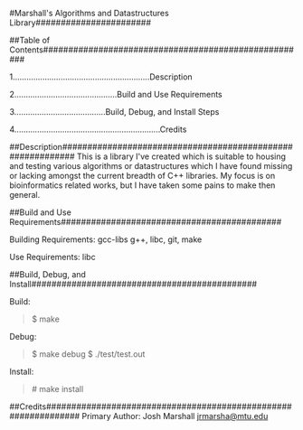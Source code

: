 #Marshall's Algorithms and Datastructures Library#######################

##Table of Contents#####################################################

1............................................................Description

2.............................................Build and Use Requirements

3........................................Build, Debug, and Install Steps

4................................................................Credits

##Description###########################################################
This is a library I've created which is suitable to housing and testing
various algorithms or datastructures which I have found missing or
lacking amongst the current breadth of C++ libraries.  My focus is on
bioinformatics related works, but I have taken some pains to make then
general.

##Build and Use Requirements############################################

Building Requirements: gcc-libs g++, libc, git, make

Use Requirements: libc

##Build, Debug, and Install#############################################

Build:
>$ make

Debug:
>$ make debug
>$ ./test/test.out

Install:
> \# make install


##Credits###############################################################
Primary Author: Josh Marshall <jrmarsha@mtu.edu>
